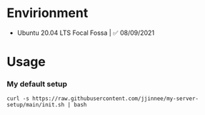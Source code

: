 # Envirionment

- Ubuntu 20.04 LTS Focal Fossa | ✅ 08/09/2021

# Usage

### My default setup

    curl -s https://raw.githubusercontent.com/jjinnee/my-server-setup/main/init.sh | bash
